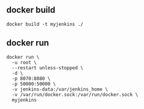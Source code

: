 ## docker build

```
docker build -t myjenkins ./
```

## docker run

```
docker run \
  -u root \
  --restart unless-stopped \
  -d \
  -p 8070:8080 \
  -p 50000:50000 \
  -v jenkins-data:/var/jenkins_home \
  -v /var/run/docker.sock:/var/run/docker.sock \
  myjenkins
```
